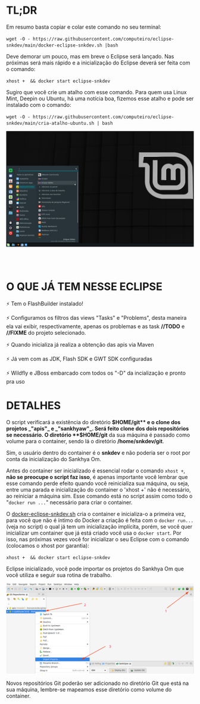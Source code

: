 # TL;DR

Em resumo basta copiar e colar este comando no seu terminal:

`wget -O - https://raw.githubusercontent.com/computeiro/eclipse-snkdev/main/docker-eclipse-snkdev.sh |bash`

Deve demorar um pouco, mas em breve o Eclipse será lançado.
Nas próximas será mais rápido e a inicialização do Eclipse deverá ser feita com o comando:

`xhost +  && docker start eclipse-snkdev`

Sugiro que você crie um atalho com esse comando. Para quem usa Linux Mint, Deepin ou Ubuntu, há uma notícia boa,  fizemos esse atalho e pode ser instalado  com o comando:

`wget -O - https://raw.githubusercontent.com/computeiro/eclipse-snkdev/main/cria-atalho-ubuntu.sh | bash`

![Item de menu Linux Mint](docs/atalho_menu_linuxmint.png)



<br/>
<br/>

# O QUE JÁ TEM NESSE ECLIPSE

:zap: Tem o FlashBuilder instalado!

:zap: Configuramos os filtros das views "Tasks" e "Problems", desta maneira ela vai exibir, respectivamente, apenas os problemas e as task **//TODO** e **//FIXME** do projeto selecionado.

:zap: Quando inicializa já realiza a obtenção das apis via Maven

:zap: Já vem com as JDK, Flash SDK e GWT SDK configuradas

:zap: Wildfly e JBoss embarcado com todos os "-D" da incialização e pronto pra uso


# DETALHES 

O script verificará a existẽncia do diretório **$HOME/git** e o clone dos projetos _"apis"_ e _"sankhyaw"_. Será feito clone dos dois repositórios se necessário. O diretório **$HOME/git** da sua máquina é passado como volume para o container, sendo lá o diretório **/home/snkdev/git**.

Sim, o usuário dentro do container é o **snkdev** e não poderia ser o root por conta da inicialização do Sankhya Om.

Antes do container ser inicializado é essencial rodar o comando `xhost +`, **não se preocupe o script faz isso**, é apenas importante você lembrar que esse comando perde efeito quando você reinicializa sua máquina, ou seja, entre uma parada e inicialização do container o 'xhost +' não é necessário, ao reiniciar a máquina sim. Esse comando está no script assim como todo o "`docker run ...`" necessário para criar o container.

O [docker-eclipse-snkdev.sh]( https://github.com/computeiro/eclipse-skdev/blob/main/docker-eclipse-snkdev.sh "Clique aqui e acesse o docker-eclipse-snkdev.sh aqui neste GitHub") cria o container e inicializa-o a primeira vez, para vocẽ que não é íntimo do Docker a criação é feita com o `docker run...` (veja no script)  o qual já tem um inicialização implícita, porém, se você quer inicializar um container que já está criado você usa o `docker start`. Por isso, nas próximas vezes você for inicializar o seu Eclipse com o comando (colocamos o xhost por garantia): 

`xhost +  && docker start eclipse-snkdev`

Eclipse inicializado, você pode importar os projetos do Sankhya Om que você utiliza e seguir sua rotina de trabalho.


![Importe os projetos do Sankhya Om](docs/eclipse_perpectiva_git.png)

Novos repositórios Git poderão ser adicionado no diretório Git que está na sua máquina, lembre-se mapeamos esse diretório como volume do container.
